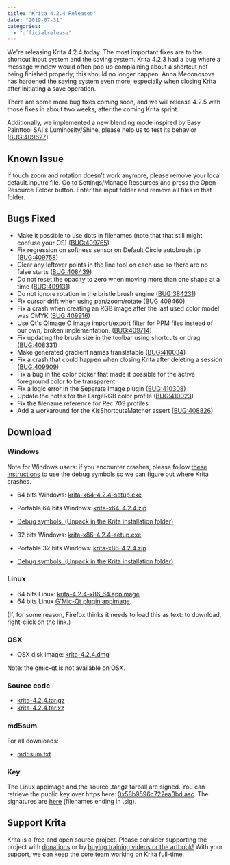 ```yaml
---
title: "Krita 4.2.4 Released"
date: "2019-07-31"
categories: 
  - "officialrelease"
---
```


We're releasing Krita 4.2.4 today. The most important fixes are to the shortcut input system and the saving system. Krita 4.2.3 had a bug where a message window would often pop up complaining about a shortcut not being finished properly; this should no longer happen. Anna Medonosova has hardened the saving system even more, especially when closing Krita after initiating a save operation.

There are some more bug fixes coming soon, and we will release 4.2.5 with those fixes in about two weeks, after the coming Krita sprint.

Additionally, we implemented a new blending mode inspired by Easy Painttool SAI's Luminosity/Shine, please help us to test its behavior ([BUG:409627](https://bugs.kde.org/show_bug.cgi?id=409627)).

## Known Issue

If touch zoom and rotation doesn't work anymore, please remove your local default.inputrc file. Go to Settings/Manage Resources and press the Open Resource Folder button. Enter the input folder and remove all files in that folder.

## Bugs Fixed

- Make it possible to use dots in filenames (note that that still might confuse your OS) ([BUG:409765](https://bugs.kde.org/show_bug.cgi?id=409765))
- Fix regression on softness sensor on Default Circle autobrush tip ([BUG:409758](https://bugs.kde.org/show_bug.cgi?id=409758))
- Clear any leftover points in the line tool on each use so there are no false starts ([BUG:408439](https://bugs.kde.org/show_bug.cgi?id=408439))
- Do not reset the opacity to zero when moving more than one shape at a time ([BUG:409131](https://bugs.kde.org/show_bug.cgi?id=409131))
- Do not ignore rotation in the bristle brush engine ([BUG:384231](https://bugs.kde.org/show_bug.cgi?id=384231))
- Fix cursor drift when using pan/zoom/rotate ([BUG:409460](https://bugs.kde.org/show_bug.cgi?id=409460))
- Fix a crash when creating an RGB image after the last used color model was CMYK ([BUG:409916](https://bugs.kde.org/show_bug.cgi?id=409916))
- Use Qt's QImageIO image import/export filter for PPM files instead of our own, broken implementation. ([BUG:409714](https://bugs.kde.org/show_bug.cgi?id=409714))
- Fix updating the brush size in the toolbar using shortcuts or drag ([BUG:408331](https://bugs.kde.org/show_bug.cgi?id=408331))
- Make generated gradient names translatable ([BUG:410034](https://bugs.kde.org/show_bug.cgi?id=410034))
- Fix a crash that could happen when closing Krita after deleting a session ([BUG:409909](https://bugs.kde.org/show_bug.cgi?id=409909))
- Fix a bug in the color picker that made it possible for the active foreground color to be transparent
- Fix a logic error in the Separate Image plugin ([BUG:410308](https://bugs.kde.org/show_bug.cgi?id=410308))
- Update the notes for the LargeRGB color profile ([BUG:410023](https://bugs.kde.org/show_bug.cgi?id=410023))
- Fix the filename reference for Rec.709 profiles
- Add a workaround for the KisShortcutsMatcher assert ([BUG:408826](https://bugs.kde.org/show_bug.cgi?id=408826))

## Download

### Windows

Note for Windows users: if you encounter crashes, please follow [these instructions](https://docs.krita.org/en/reference_manual/dr_minw_debugger.html#dr-minw) to use the debug symbols so we can figure out where Krita crashes.

- 64 bits Windows: [krita-x64-4.2.4-setup.exe](https://download.kde.org/stable/krita/4.2.4/krita-x64-4.2.4-setup.exe)
- Portable 64 bits Windows: [krita-x64-4.2.4.zip](https://download.kde.org/stable/krita/4.2.4/krita-x64-4.2.4.zip)
- [Debug symbols. (Unpack in the Krita installation folder)](https://download.kde.org/stable/krita/4.2.4/krita-x64-4.2.4-dbg.zip)

- 32 bits Windows: [krita-x86-4.2.4-setup.exe](https://download.kde.org/stable/krita/4.2.4/krita-x86-4.2.4-setup.exe)
- Portable 32 bits Windows: [krita-x86-4.2.4.zip](https://download.kde.org/stable/krita/4.2.4/krita-x86-4.2.4.zip)
- [Debug symbols. (Unpack in the Krita installation folder)](https://download.kde.org/stable/krita/4.2.4/krita-x86-4.2.4-dbg.zip)

### Linux

- 64 bits Linux: [krita-4.2.4-x86\_64.appimage](https://download.kde.org/stable/krita/4.2.4/krita-4.2.4-x86_64.appimage)
- 64 bits Linux [G'Mic-Qt plugin appimage](https://download.kde.org/stable/krita/4.2.4/gmic_krita_qt-x86_64.appimage).

(If, for some reason, Firefox thinks it needs to load this as text: to download, right-click on the link.)

### OSX

- OSX disk image: [krita-4.2.4.dmg](https://download.kde.org/stable/krita/4.2.4/krita-4.2.4.dmg)

Note: the gmic-qt is not available on OSX.

### Source code

- [krita-4.2.4.tar.gz](https://download.kde.org/stable/krita/4.2.4/krita-4.2.4.tar.gz)
- [krita-4.2.4.tar.xz](https://download.kde.org/stable/krita/4.2.4/krita-4.2.4.tar.xz)

### md5sum

For all downloads:

- [md5sum.txt](https://download.kde.org/stable/krita/4.2.4/md5sum.txt)

### Key

The Linux appimage and the source .tar.gz tarball are signed. You can retrieve the public key over https here: [0x58b9596c722ea3bd.asc](https://share.kde.org/index.php/s/fJ99V5mZvuyD0z8). The signatures are [here](http://download.kde.org/unstable/krita/4.2.0-beta2/) (filenames ending in .sig).

## Support Krita

Krita is a free and open source project. Please consider supporting the project with [donations](/support-us/donations/) or by [buying training videos or the artbook!](/support-us/shop) With your support, we can keep the core team working on Krita full-time.
